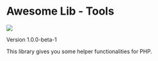 # Awesome Lib - Tools

![](https://github.com/awsmug/lib-tools/workflows/PHPUnit/badge.svg)

Version 1.0.0-beta-1

This library gives you some helper functionalities for PHP.